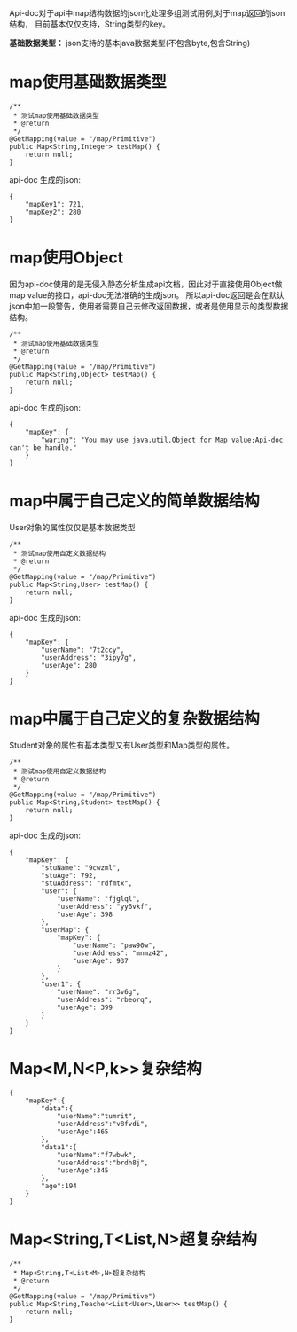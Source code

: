 Api-doc对于api中map结构数据的json化处理多组测试用例,对于map返回的json结构，
目前基本仅仅支持，String类型的key。

**基础数据类型：** json支持的基本java数据类型(不包含byte,包含String)

# map使用基础数据类型

```
/**
 * 测试map使用基础数据类型
 * @return
 */
@GetMapping(value = "/map/Primitive")
public Map<String,Integer> testMap() {
    return null;
}
```
api-doc 生成的json:
```
{
	"mapKey1": 721,
	"mapKey2": 280
}
```
# map使用Object

因为api-doc使用的是无侵入静态分析生成api文档，因此对于直接使用Object做map value的接口，api-doc无法准确的生成json。
所以api-doc返回是会在默认json中加一段警告，使用者需要自己去修改返回数据，或者是使用显示的类型数据结构。
```
/**
 * 测试map使用基础数据类型
 * @return
 */
@GetMapping(value = "/map/Primitive")
public Map<String,Object> testMap() {
    return null;
}
```
api-doc 生成的json:
```
{
	"mapKey": {
		"waring": "You may use java.util.Object for Map value;Api-doc can't be handle."
	}
}
```
# map中属于自己定义的简单数据结构
User对象的属性仅仅是基本数据类型
```
/**
 * 测试map使用自定义数据结构
 * @return
 */
@GetMapping(value = "/map/Primitive")
public Map<String,User> testMap() {
    return null;
}
```
api-doc 生成的json:
```
{
	"mapKey": {
		"userName": "7t2ccy",
		"userAddress": "3ipy7g",
		"userAge": 280
	}
}
```
# map中属于自己定义的复杂数据结构
Student对象的属性有基本类型又有User类型和Map类型的属性。
```
/**
 * 测试map使用自定义数据结构
 * @return
 */
@GetMapping(value = "/map/Primitive")
public Map<String,Student> testMap() {
    return null;
}
```
api-doc 生成的json:
```
{
	"mapKey": {
		"stuName": "9cwzml",
		"stuAge": 792,
		"stuAddress": "rdfmtx",
		"user": {
			"userName": "fjglql",
			"userAddress": "yy6vkf",
			"userAge": 398
		},
		"userMap": {
			"mapKey": {
				"userName": "paw90w",
				"userAddress": "mnmz42",
				"userAge": 937
			}
		},
		"user1": {
			"userName": "rr3v6g",
			"userAddress": "rbeorq",
			"userAge": 399
		}
	}
}
```

# Map<M,N<P,k>>复杂结构

```
{
	"mapKey":{
		"data":{
			"userName":"tumrit",
			"userAddress":"v8fvdi",
			"userAge":465
		},
		"data1":{
			"userName":"f7wbwk",
			"userAddress":"brdh8j",
			"userAge":345
		},
		"age":194
	}
}
```
# Map<String,T<List<M>,N>超复杂结构

```
/**
 * Map<String,T<List<M>,N>超复杂结构
 * @return
 */
@GetMapping(value = "/map/Primitive")
public Map<String,Teacher<List<User>,User>> testMap() {
    return null;
}
```